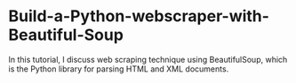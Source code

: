 # Build-a-Python-webscraper-with-Beautiful-Soup
In this tutorial, I discuss web scraping technique using BeautifulSoup, which is the Python library for parsing HTML and XML documents.
